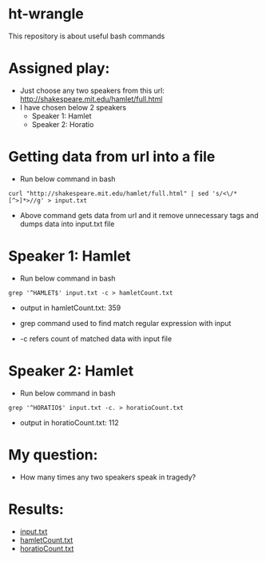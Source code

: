 # ht-wrangle
This repository is about useful bash commands

# Assigned play:

- Just choose any two speakers from this url: http://shakespeare.mit.edu/hamlet/full.html
- I have chosen below 2 speakers
    - Speaker 1: Hamlet
    - Speaker 2: Horatio

# Getting data from url into a file

- Run below command in bash
```
curl "http://shakespeare.mit.edu/hamlet/full.html" | sed 's/<\/*[^>]*>//g' > input.txt
```
- Above command gets data from url and it remove unnecessary tags and dumps data into input.txt file

# Speaker 1: Hamlet

- Run below command in bash
```
grep '^HAMLET$' input.txt -c > hamletCount.txt
```
- output in hamletCount.txt: 359

- grep command used to find match regular expression with input
- -c refers count of matched data with input file

# Speaker 2: Hamlet
- Run below command in bash
```
grep '^HORATIO$' input.txt -c. > horatioCount.txt
```
- output in horatioCount.txt: 112

# My question:
- How many times any two speakers speak in tragedy?
# Results:
- [input.txt](./input.tx)
- [hamletCount.txt](./hamletCount.txt)
- [horatioCount.txt](./horatioCount.txt)

